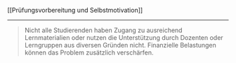 [[Prüfungsvorbereitung und Selbstmotivation]]

---

>Nicht alle Studierenden haben Zugang zu ausreichend Lernmaterialien oder nutzen die Unterstützung durch Dozenten oder Lerngruppen aus diversen Gründen nicht.
>Finanzielle Belastungen können das Problem zusätzlich verschärfen.
